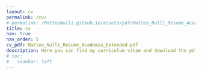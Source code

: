 ```yaml
---
layout: cv
permalink: /cv/
# permalink: /MatteoNulli.github.io/assets/pdf/Matteo_Nulli_Resume_Academia.pdf
title: cv
nav: true
nav_order: 5
cv_pdf: Matteo_Nulli_Resume_Academia_Extended.pdf
description: Here you can find my curriculum vitae and download the pdf on the top right.
# toc:
#   sidebar: left
---
```

